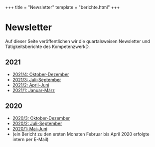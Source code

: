 +++
title = "Newsletter"
template = "berichte.html"
+++

# Newsletter

Auf dieser Seite veröffentlichen wir die quartalsweisen Newsletter und Tätigkeitsberichte des KompetenzwerkD.

## 2021

- [2021/4: Oktober-Dezember](/infoportal/documents/kompetenzwerkd_newsletter_2021_4.pdf)
- [2021/3: Juli-September](/infoportal/documents/kompetenzwerkd_newsletter_2021_3.pdf)
- [2021/2: April-Juni](/infoportal/documents/kompetenzwerkd_newsletter_2021_2.pdf)
- [2021/1: Januar-März](/infoportal/documents/kompetenzwerkd_newsletter_2021_1.pdf)

## 2020

- [2020/3: Oktober-Dezember](/infoportal/documents/kompetenzwerkd_newsletter_2020_3.pdf)
- [2020/2: Juli-September](/infoportal/documents/kompetenzwerkd_newsletter_2020_2.pdf)
- [2020/1: Mai-Juni](/infoportal/documents/kompetenzwerkd_newsletter_2020_1.pdf)
- (ein Bericht zu den ersten Monaten Februar bis April 2020 erfolgte intern per E-Mail)
